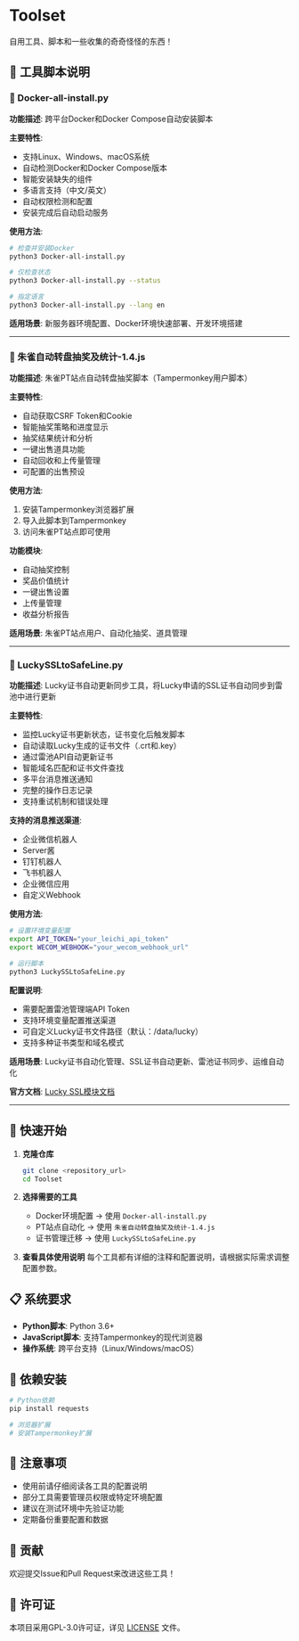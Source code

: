 # Toolset

自用工具、脚本和一些收集的奇奇怪怪的东西！

## 📁 工具脚本说明

### 🐳 Docker-all-install.py
**功能描述**: 跨平台Docker和Docker Compose自动安装脚本

**主要特性**:
- 支持Linux、Windows、macOS系统
- 自动检测Docker和Docker Compose版本
- 智能安装缺失的组件
- 多语言支持（中文/英文）
- 自动权限检测和配置
- 安装完成后自动启动服务

**使用方法**:
```bash
# 检查并安装Docker
python3 Docker-all-install.py

# 仅检查状态
python3 Docker-all-install.py --status

# 指定语言
python3 Docker-all-install.py --lang en
```

**适用场景**: 新服务器环境配置、Docker环境快速部署、开发环境搭建

---

### 🎯 朱雀自动转盘抽奖及统计-1.4.js
**功能描述**: 朱雀PT站点自动转盘抽奖脚本（Tampermonkey用户脚本）

**主要特性**:
- 自动获取CSRF Token和Cookie
- 智能抽奖策略和进度显示
- 抽奖结果统计和分析
- 一键出售道具功能
- 自动回收和上传量管理
- 可配置的出售预设

**使用方法**:
1. 安装Tampermonkey浏览器扩展
2. 导入此脚本到Tampermonkey
3. 访问朱雀PT站点即可使用

**功能模块**:
- 自动抽奖控制
- 奖品价值统计
- 一键出售设置
- 上传量管理
- 收益分析报告

**适用场景**: 朱雀PT站点用户、自动化抽奖、道具管理

---

### 🔐 LuckySSLtoSafeLine.py
**功能描述**: Lucky证书自动更新同步工具，将Lucky申请的SSL证书自动同步到雷池中进行更新

**主要特性**:
- 监控Lucky证书更新状态，证书变化后触发脚本
- 自动读取Lucky生成的证书文件（.crt和.key）
- 通过雷池API自动更新证书
- 智能域名匹配和证书文件查找
- 多平台消息推送通知
- 完整的操作日志记录
- 支持重试机制和错误处理

**支持的消息推送渠道**:
- 企业微信机器人
- Server酱
- 钉钉机器人
- 飞书机器人
- 企业微信应用
- 自定义Webhook

**使用方法**:
```bash
# 设置环境变量配置
export API_TOKEN="your_leichi_api_token"
export WECOM_WEBHOOK="your_wecom_webhook_url"

# 运行脚本
python3 LuckySSLtoSafeLine.py
```

**配置说明**:
- 需要配置雷池管理端API Token
- 支持环境变量配置推送渠道
- 可自定义Lucky证书文件路径（默认：/data/lucky）
- 支持多种证书类型和域名模式

**适用场景**: Lucky证书自动化管理、SSL证书自动更新、雷池证书同步、运维自动化

**官方文档**: [Lucky SSL模块文档](https://lucky666.cn/docs/modules/ssl)

---

## 🚀 快速开始

1. **克隆仓库**
   ```bash
   git clone <repository_url>
   cd Toolset
   ```

2. **选择需要的工具**
   - Docker环境配置 → 使用 `Docker-all-install.py`
   - PT站点自动化 → 使用 `朱雀自动转盘抽奖及统计-1.4.js`
   - 证书管理迁移 → 使用 `LuckySSLtoSafeLine.py`

3. **查看具体使用说明**
   每个工具都有详细的注释和配置说明，请根据实际需求调整配置参数。

## 📋 系统要求

- **Python脚本**: Python 3.6+
- **JavaScript脚本**: 支持Tampermonkey的现代浏览器
- **操作系统**: 跨平台支持（Linux/Windows/macOS）

## 🔧 依赖安装

```bash
# Python依赖
pip install requests

# 浏览器扩展
# 安装Tampermonkey扩展
```

## 📝 注意事项

- 使用前请仔细阅读各工具的配置说明
- 部分工具需要管理员权限或特定环境配置
- 建议在测试环境中先验证功能
- 定期备份重要配置和数据

## 🤝 贡献

欢迎提交Issue和Pull Request来改进这些工具！

## 📄 许可证

本项目采用GPL-3.0许可证，详见 [LICENSE](LICENSE) 文件。
